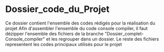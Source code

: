 # Dossier_code_du_Projet
Ce dossier contient l'ensemble des codes rédigés pour la réalisation du projet 
Afin d'assembler l'ensemble du code console compiler, il faut dézipper l'ensemble des fichiers de la branche "Dossier_complet-Console_compiler" et les regrouper dans un dossier.
Le reste des fichiers representent les codes principaux utilisés pour le projet

